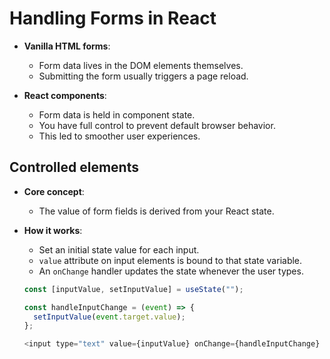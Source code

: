 # Handling Forms in React

- **Vanilla HTML forms**: 
  - Form data lives in the DOM elements themselves.
  - Submitting the form usually triggers a page reload.

- **React components**: 
  - Form data is held in component state.
  - You have full control to prevent default browser behavior.
  - This led to smoother user experiences.

## Controlled elements

- **Core concept**:
  - The value of form fields is derived from your React state.

- **How it works**:
  - Set an initial state value for each input.
  - `value` attribute on input elements is bound to that state variable.
  - An `onChange` handler updates the state whenever the user types.

  ```javascript
  const [inputValue, setInputValue] = useState("");

  const handleInputChange = (event) => {
    setInputValue(event.target.value);
  };

  <input type="text" value={inputValue} onChange={handleInputChange} />
  ```